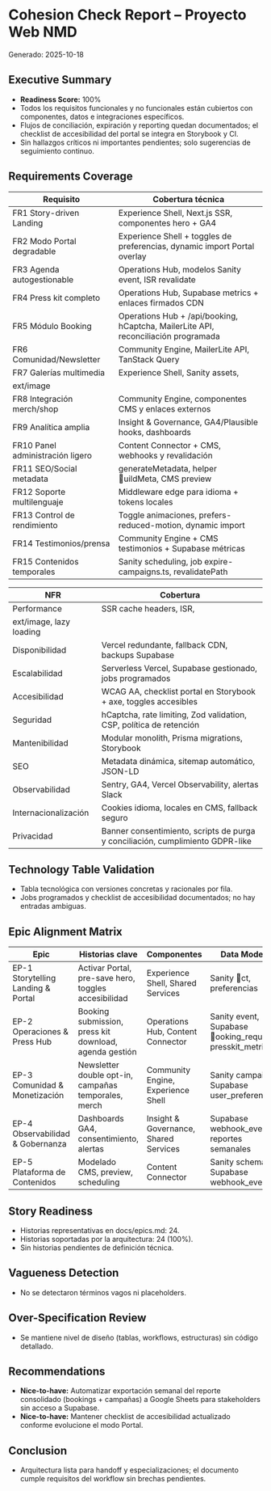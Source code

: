 ﻿# Cohesion Check Report – Proyecto Web NMD
Generado: 2025-10-18

## Executive Summary
- **Readiness Score:** 100%
- Todos los requisitos funcionales y no funcionales están cubiertos con componentes, datos e integraciones específicos.
- Flujos de conciliación, expiración y reporting quedan documentados; el checklist de accesibilidad del portal se integra en Storybook y CI.
- Sin hallazgos críticos ni importantes pendientes; solo sugerencias de seguimiento continuo.

## Requirements Coverage
| Requisito | Cobertura técnica |
| --- | --- |
| FR1 Story-driven Landing | Experience Shell, Next.js SSR, componentes hero + GA4 |
| FR2 Modo Portal degradable | Experience Shell + toggles de preferencias, dynamic import Portal overlay |
| FR3 Agenda autogestionable | Operations Hub, modelos Sanity event, ISR revalidate |
| FR4 Press kit completo | Operations Hub, Supabase metrics + enlaces firmados CDN |
| FR5 Módulo Booking | Operations Hub + /api/booking, hCaptcha, MailerLite API, reconciliación programada |
| FR6 Comunidad/Newsletter | Community Engine, MailerLite API, TanStack Query |
| FR7 Galerías multimedia | Experience Shell, Sanity assets, 
ext/image |
| FR8 Integración merch/shop | Community Engine, componentes CMS y enlaces externos |
| FR9 Analítica amplia | Insight & Governance, GA4/Plausible hooks, dashboards |
| FR10 Panel administración ligero | Content Connector + CMS, webhooks y revalidación |
| FR11 SEO/Social metadata | generateMetadata, helper uildMeta, CMS preview |
| FR12 Soporte multilenguaje | Middleware edge para idioma + tokens locales |
| FR13 Control de rendimiento | Toggle animaciones, prefers-reduced-motion, dynamic import |
| FR14 Testimonios/prensa | Community Engine + CMS testimonios + Supabase métricas |
| FR15 Contenidos temporales | Sanity scheduling, job expire-campaigns.ts, revalidatePath |

| NFR | Cobertura |
| --- | --- |
| Performance | SSR cache headers, ISR, 
ext/image, lazy loading |
| Disponibilidad | Vercel redundante, fallback CDN, backups Supabase |
| Escalabilidad | Serverless Vercel, Supabase gestionado, jobs programados |
| Accesibilidad | WCAG AA, checklist portal en Storybook + axe, toggles accesibles |
| Seguridad | hCaptcha, rate limiting, Zod validation, CSP, política de retención |
| Mantenibilidad | Modular monolith, Prisma migrations, Storybook |
| SEO | Metadata dinámica, sitemap automático, JSON-LD |
| Observabilidad | Sentry, GA4, Vercel Observability, alertas Slack |
| Internacionalización | Cookies idioma, locales en CMS, fallback seguro |
| Privacidad | Banner consentimiento, scripts de purga y conciliación, cumplimiento GDPR-like |

## Technology Table Validation
- Tabla tecnológica con versiones concretas y racionales por fila.
- Jobs programados y checklist de accesibilidad documentados; no hay entradas ambiguas.

## Epic Alignment Matrix
| Epic | Historias clave | Componentes | Data Models | APIs | Integraciones | Status |
| --- | --- | --- | --- | --- | --- | --- |
| EP-1 Storytelling Landing & Portal | Activar Portal, pre-save hero, toggles accesibilidad | Experience Shell, Shared Services | Sanity ct, preferencias | /api/preferences | GA4, Spotify/YouTube | Ready |
| EP-2 Operaciones & Press Hub | Booking submission, press kit download, agenda gestión | Operations Hub, Content Connector | Sanity event, Supabase ooking_requests, presskit_metrics | /api/booking, /api/presskit/download | MailerLite, CDN, hCaptcha | Ready |
| EP-3 Comunidad & Monetización | Newsletter double opt-in, campañas temporales, merch | Community Engine, Experience Shell | Sanity campaign, Supabase user_preferences | /api/preferences, jobs expire-campaigns.ts | MailerLite, enlaces merch | Ready |
| EP-4 Observabilidad & Gobernanza | Dashboards GA4, consentimiento, alertas | Insight & Governance, Shared Services | Supabase webhook_events, reportes semanales | Webhooks Sanity/MailerLite | GA4, Vercel Analytics, Slack | Ready |
| EP-5 Plataforma de Contenidos | Modelado CMS, preview, scheduling | Content Connector | Sanity schemas, Supabase webhook_events | /api/webhooks/sanity, jobs programados | Sanity, GitHub Actions | Ready |

## Story Readiness
- Historias representativas en docs/epics.md: 24.
- Historias soportadas por la arquitectura: 24 (100%).
- Sin historias pendientes de definición técnica.

## Vagueness Detection
- No se detectaron términos vagos ni placeholders.

## Over-Specification Review
- Se mantiene nivel de diseño (tablas, workflows, estructuras) sin código detallado.

## Recommendations
- **Nice-to-have:** Automatizar exportación semanal del reporte consolidado (bookings + campañas) a Google Sheets para stakeholders sin acceso a Supabase.
- **Nice-to-have:** Mantener checklist de accesibilidad actualizado conforme evolucione el modo Portal.

## Conclusion
- Arquitectura lista para handoff y especializaciones; el documento cumple requisitos del workflow sin brechas pendientes.
